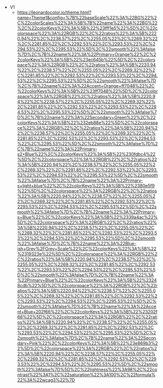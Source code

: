 - V1
  - https://leonardocolor.io/theme.html?name=Theme1&config=%7B%22baseScale%22%3A%22BG%22%2C%22colorScales%22%3A%5B%7B%22name%22%3A%22BG%22%2C%22colorKeys%22%3A%5B%22%23fff1e5%22%5D%2C%22colorspace%22%3A%22RGB%22%2C%22ratios%22%3A%5B%2220.94%22%2C%2238.57%22%2C%2255.05%22%2C%2269.32%22%2C%2281.85%22%2C%2292.53%22%2C%2293.53%22%2C%2294.53%22%2C%2295.53%22%5D%2C%22smooth%22%3Afalse%7D%2C%7B%22name%22%3A%22Primary+Orange%22%2C%22colorKeys%22%3A%5B%22%23ec645b%22%5D%2C%22colorspace%22%3A%22RGB%22%2C%22ratios%22%3A%5B%2220.94%22%2C%2238.57%22%2C%2255.05%22%2C%2269.32%22%2C%2281.85%22%2C%2292.53%22%2C%2293.53%22%2C%2294.53%22%2C%2295.53%22%5D%2C%22smooth%22%3Afalse%7D%2C%7B%22name%22%3A%22Accent+Orange+ff7048%22%2C%22colorKeys%22%3A%5B%22%23ff7048%22%5D%2C%22colorspace%22%3A%22RGB%22%2C%22ratios%22%3A%5B%2220.94%22%2C%2238.57%22%2C%2255.05%22%2C%2269.32%22%2C%2281.85%22%2C%2292.53%22%2C%2293.53%22%2C%2294.53%22%2C%2295.53%22%5D%2C%22smooth%22%3Afalse%7D%2C%7B%22name%22%3A%22Secondary+Green%22%2C%22colorKeys%22%3A%5B%22%232eb88e%22%5D%2C%22colorspace%22%3A%22RGB%22%2C%22ratios%22%3A%5B%2220.94%22%2C%2238.57%22%2C%2255.05%22%2C%2269.32%22%2C%2281.85%22%2C%2292.53%22%2C%2293.53%22%2C%2294.53%22%2C%2295.53%22%5D%2C%22smooth%22%3Afalse%7D%2C%7B%22name%22%3A%22Primary-s2+Blue%22%2C%22colorKeys%22%3A%5B%22%230fdbc4%22%5D%2C%22colorspace%22%3A%22RGB%22%2C%22ratios%22%3A%5B%2220.94%22%2C%2238.57%22%2C%2255.05%22%2C%2269.32%22%2C%2281.85%22%2C%2292.53%22%2C%2293.53%22%2C%2294.53%22%2C%2295.53%22%5D%2C%22smooth%22%3Afalse%7D%2C%7B%22name%22%3A%22Primary-s+light+blue%22%2C%22colorKeys%22%3A%5B%22%2380e5f9%22%5D%2C%22colorspace%22%3A%22RGB%22%2C%22ratios%22%3A%5B%2220.94%22%2C%2238.57%22%2C%2255.05%22%2C%2269.32%22%2C%2281.85%22%2C%2292.53%22%2C%2293.53%22%2C%2294.53%22%2C%2295.53%22%5D%2C%22smooth%22%3Afalse%7D%2C%7B%22name%22%3A%22Primary-s+Blue%22%2C%22colorKeys%22%3A%5B%22%2339a4ac%22%5D%2C%22colorspace%22%3A%22RGB%22%2C%22ratios%22%3A%5B%2220.94%22%2C%2238.57%22%2C%2255.05%22%2C%2269.32%22%2C%2281.85%22%2C%2292.53%22%2C%2293.53%22%2C%2294.53%22%2C%2295.53%22%5D%2C%22smooth%22%3Afalse%7D%2C%7B%22name%22%3A%22Blue-ish+Grey%2FGrey+Scale%22%2C%22colorKeys%22%3A%5B%22%2319323e%22%5D%2C%22colorspace%22%3A%22RGB%22%2C%22ratios%22%3A%5B%2220.94%22%2C%2238.57%22%2C%2255.05%22%2C%2269.32%22%2C%2281.85%22%2C%2292.53%22%2C%2293.53%22%2C%2294.53%22%2C%2295.53%22%5D%2C%22smooth%22%3Afalse%7D%2C%7B%22name%22%3A%22Primary+Blue%22%2C%22colorKeys%22%3A%5B%22%23248cdb%22%5D%2C%22colorspace%22%3A%22RGB%22%2C%22ratios%22%3A%5B%2220.94%22%2C%2238.57%22%2C%2255.05%22%2C%2269.32%22%2C%2281.85%22%2C%2292.53%22%2C%2293.53%22%2C%2294.53%22%2C%2295.53%22%5D%2C%22smooth%22%3Afalse%7D%2C%7B%22name%22%3A%22Accent+Blue+202f66%22%2C%22colorKeys%22%3A%5B%22%23202f66%22%5D%2C%22colorspace%22%3A%22RGB%22%2C%22ratios%22%3A%5B%2220.94%22%2C%2238.57%22%2C%2255.05%22%2C%2269.32%22%2C%2281.85%22%2C%2292.53%22%2C%2293.53%22%2C%2294.53%22%2C%2295.53%22%5D%2C%22smooth%22%3Afalse%7D%2C%7B%22name%22%3A%22Secondary+Pink%22%2C%22colorKeys%22%3A%5B%22%23e869b3%22%5D%2C%22colorspace%22%3A%22RGB%22%2C%22ratios%22%3A%5B%2220.94%22%2C%2238.57%22%2C%2255.05%22%2C%2269.32%22%2C%2281.85%22%2C%2292.53%22%2C%2293.53%22%2C%2294.53%22%2C%2295.53%22%5D%2C%22smooth%22%3Afalse%7D%5D%2C%22lightness%22%3A98%2C%22contrast%22%3A1%2C%22saturation%22%3A100%2C%22formula%22%3A%22wcag3%22%7D
